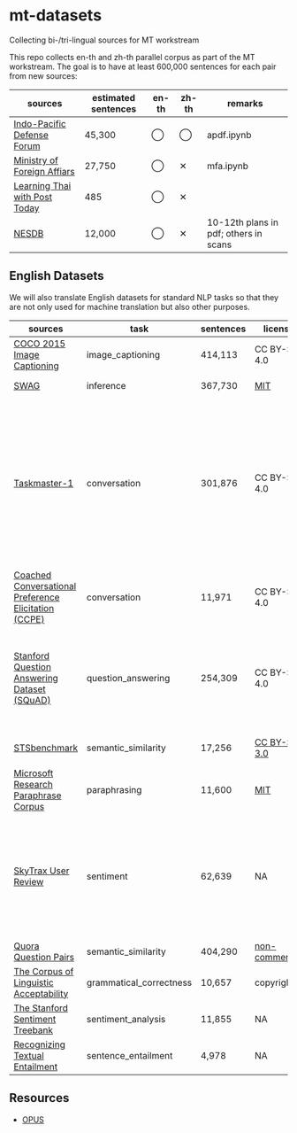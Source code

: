 # mt-datasets
Collecting bi-/tri-lingual sources for MT workstream

This repo collects en-th and zh-th parallel corpus as part of the MT workstream. The goal is to have at least 600,000 sentences for each pair from new sources:

| sources | estimated sentences | en-th | zh-th | remarks |
|-----------------------------|---------------------|-------|-------|------------|
| [Indo-Pacific Defense Forum](http://apdf-magazine.com/) | 45,300 | ◯ | ◯ | apdf.ipynb |
| [Ministry of Foreign Affiars](http://mfa.go.th/main/en/news3) | 27,750‬ | ◯ | ✕ | mfa.ipynb |
| [Learning Thai with Post Today](https://www.bangkokpost.com/learning/learning-news/333366/learning-thai-with-post-today-archive) | 485 | ◯ | ✕ |  |
| [NESDB](https://www.nesdb.go.th/main.php?filename=develop_issue) | 12,000 | ◯ | ✕ | 10-12th plans in pdf; others in scans |

## English Datasets
We will also translate English datasets for standard NLP tasks so that they are not only used for machine translation but also other purposes.

| sources | task | sentences | license | safe | paper | remarks |
|--------------------------------------------------------------------------------------------------------------------------------------------|-------------------------|-----------|------------------------------------------------------------------------------------------------|------|-------|------------------------------------------------------------------------------------------------------------------|
| [COCO 2015 Image   Captioning](http://cocodataset.org/#captions-2015) | image_captioning | 414,113 | CC BY-SA 4.0 | O | NA |  |
| [SWAG](https://rowanzellers.com/swag/) | inference | 367,730 | [MIT](https://github.com/rowanz/swagaf/blob/master/LICENSE) | O | BERT | 73,546 instances |
| [Taskmaster-1](https://storage.googleapis.com/dialog-data-corpus/TASKMASTER-1-2019/landing_page.html) | conversation | 301,876 | CC BY-SA 4.0 | O | NA | 169,469 sentences from self-dialog and 132,407 from Wizard-of-Oz   dialogues; assuming one sentence per uttrance |
| [Coached Conversational Preference   Elicitation   (CCPE)](https://ai.google/tools/datasets/coached-conversational-preference-elicitation) | conversation | 11,971 | CC BY-SA 4.0 | O | NA | assuming one sentence per uttrance |
| [Stanford Question Answering Dataset   (SQuAD)](https://rajpurkar.github.io/SQuAD-explorer/) | question_answering | 254,309 | CC BY-SA 4.0 | O | BERT | 123,990 sentences from contexts and 130,319 sentences from questions |
| [STSbenchmark](http://ixa2.si.ehu.es/stswiki/index.php/STSbenchmark) | semantic_similarity | 17,256 | [CC BY-SA   3.0](https://github.com/microsoft/nlp/blob/master/DatasetReferences.md) | O | BERT | 8,628 sentence pairs |
| [Microsoft Research Paraphrase   Corpus](https://www.microsoft.com/en-us/download/details.aspx?id=52398) | paraphrasing | 11,600 | [MIT](https://github.com/microsoft/nlp/blob/master/LICENSE) | O | BERT |  |
| [SkyTrax User Review](https://github.com/quankiquanki/skytrax-reviews-dataset) | sentiment | 62,639 | NA | X | NA | 41396 airline reviews, 17721 airport reviews, 1258 seat reviews and 2264 lounge reviews |
| [Quora Question   Pairs](https://www.quora.com/q/quoradata/First-Quora-Dataset-Release-Question-Pairs) | semantic_similarity | 404,290 | [non-commercial](https://www.quora.com/q/quoradata/First-Quora-Dataset-Release-Question-Pairs) | X | BERT |  |
| [The Corpus of Linguistic   Acceptability](https://nyu-mll.github.io/CoLA/) | grammatical_correctness | 10,657 | copyright | X | BERT |  |
| [The Stanford Sentiment   Treebank](https://nlp.stanford.edu/sentiment/index.html) | sentiment_analysis | 11,855 | NA | X | BERT |  |
| [Recognizing Textual   Entailment](https://aclweb.org/aclwiki/Recognizing_Textual_Entailment) | sentence_entailment | 4,978 | NA | X | BERT | 2,489 sentence pairs |

## Resources
* [OPUS](http://opus.nlpl.eu/)
